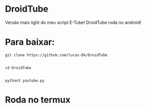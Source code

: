 # DroidTube
Versão mais light do meu script E-Tube! DroidTube roda no android!

# Para baixar:
    git clone https://github.com/lucas-Dk/DroidTube
    

    cd DroidTube
    

    python3 youtube.py

# Roda no termux
